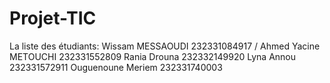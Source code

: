 # Projet-TIC
La liste des étudiants:
Wissam MESSAOUDI 232331084917 /
Ahmed Yacine METOUCHI 232331552809
Rania Drouna 232332149920
Lyna Annou 232331572911
Ouguenoune Meriem 232331740003
